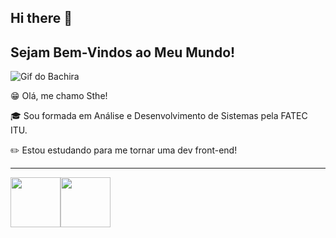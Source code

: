 ## Hi there 👋
<!-- Cabeçalho -->

## Sejam Bem-Vindos ao Meu Mundo! 

![Gif do Bachira](https://64.media.tumblr.com/1199b28e54f0807a64ce9130cd05acb3/2bcc33ee1685528f-5a/s400x600/6c798907586fdc2b39f68a6209ae12cd1f4b8b85.gifv)

😁 Olá, me chamo Sthe!

🎓 Sou formada em Análise e Desenvolvimento de Sistemas pela FATEC ITU.

✏️ Estou estudando para me tornar uma dev front-end!

----------------

<img src="https://cdn.jsdelivr.net/gh/devicons/devicon@latest/icons/github/github-original.svg" width="80px"/><img src="https://cdn.jsdelivr.net/gh/devicons/devicon@latest/icons/github/github-original.svg" width="80px" />
          
          

<!--
**StheEstuda/StheEstuda** is a ✨ _special_ ✨ repository because its `README.md` (this file) appears on your GitHub profile.

Here are some ideas to get you started:

- 🔭 I’m currently working on ...
- 🌱 I’m currently learning ...
- 👯 I’m looking to collaborate on ...
- 🤔 I’m looking for help with ...
- 💬 Ask me about ...
- 📫 How to reach me: ...
- 😄 Pronouns: ...
- ⚡ Fun fact: ...
-->
